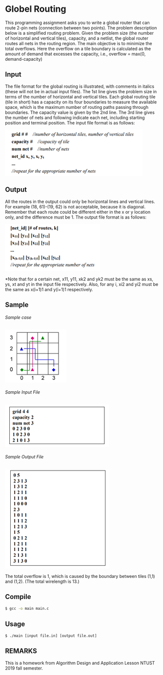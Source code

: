 # Globel Routing

This programming assignment asks you to write a global router that can route 2-pin nets (connection between two points). The problem description below is a simplified routing problem. Given the problem size (the number of horizontal and vertical tiles), capacity, and a netlist, the global router routes all nets in the routing region. The main objective is to minimize the total overflows. Here the overflow on a tile boundary is calculated as the amount of demand that excesses the capacity, i.e., overflow = max(0, demand-capacity)

## Input

The file format for the global routing is illustrated, with comments in italics (these will not be in actual input files). The 1st line gives the problem size in terms of the number of horizontal and vertical tiles. Each global routing tile (tile in short) has a capacity on its four boundaries to measure the available space, which is the maximum number of routing paths passing through boundaries. The capacity value is given by the 2nd line. The 3rd line gives the number of nets and following indicate each net, including starting position and terminal position. The input file format is as follows:

![alt text](https://github.com/JENNSHIUAN/Global-Routing/blob/main/Figure/inpur_format.PNG?raw=true)

## Output

All the routes in the output could only be horizontal lines and vertical lines. For example (18, 61)-(19, 62) is not acceptable, because it is diagonal. Remember that each route could be different either in the x or y location only, and the difference must be 1. The output file format is as follows:

![alt text](https://github.com/JENNSHIUAN/Global-Routing/blob/main/Figure/output_format.PNG?raw=true)

*Note that for a certain net, x11, y11, xk2 and yk2 must be the same as xs, ys, xt and yt in the input file respectively. Also, for any i, xi2 and yi2 must be the same as x(i+1)1 and y(i+1)1 respectively.


## Sample

###### Sample case

![alt text](https://github.com/JENNSHIUAN/Global-Routing/blob/main/Figure/sample_case.PNG?raw=true)

###### Sample Input File

![alt text](https://github.com/JENNSHIUAN/Global-Routing/blob/main/Figure/sample_input_file.PNG?raw=true)

###### Sample Output File

![alt text](https://github.com/JENNSHIUAN/Global-Routing/blob/main/Figure/sample_output_file.PNG?raw=true)

The total overflow is 1, which is caused by the boundary between tiles (1,1) and (1,2). (The total wirelength is 13.)

## Compile

```bash
$ gcc -o main main.c
```

## Usage

```bash
$ ./main [input file.in] [output file.out]
```

## REMARKS

This is a homework from Algorithm Design and Application Lesson NTUST 2019 fall semester.
